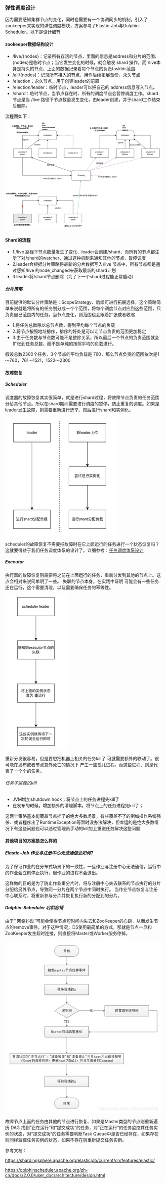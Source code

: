 ### 弹性调度设计
因为需要感知集群节点的变化，同时也需要有一个协调同步的机制。引入了zookeeper来实现的弹性调度模块，方案参考了Elastic-Job与Dolphin-Scheduler。以下是设计细节

#### zookeeper数据结构设计
- /live/{nodes}：记录所有存活的节点，里面的信息是address和分片的范围、{nodes}是临时节点；当它发生变化的时候，就会触发 shard 操作。而 /live本身是持久的节点、上面的数据记录着每个节点的负责taskIds范围
- /all/{nodes}：记录所有接入的节点、用作后续拓展备份，永久节点
- /election：永久节点，用于创建leader的前置
- /election/leader：临时节点，leader可以把自己的 address信息写入节点。
- /shard：临时节点，当节点存在时、所有的调度节点会暂停调度工作。shard节点是当 /live 路径下节点数量发生变化，由leader创建，并于shard工作结束后删除。

流程图如下：
![img.png](imgs/shard-1.png)

#### Shard的流程
- 1./live 路径下节点数量发生了变化、leader会创建/shard、而所有的节点都注册了对/shard的watcher、通过这种机制来通知其他的节点、暂停调度
- 2.leader会根据分片策略将最新的分片数据写入/live 节点中，所有节点都是通过感知/live 的node_changed来获取最新的shard计划
- 3.leader将/shard节点删除（为了下一个shard过程能正常启动）
##### 分片策略
目前提供的默认分片策略是：ScopeStrategy、后续可进行拓展选择。这个策略简单来说就是将所有的任务划分成一个个范围，将每个调度节点对应到这些范围，只负责自己范围内的任务。当节点变化，则范围也会跟着扩张或者收缩
- 1.将任务总数除以总节点数，得到平均每个节点的负载
- 2.将节点按照地址排序，排序的好处是可以让节点负责的范围更加稳定
- 3.由于任务数与节点数可能不是整除关系，所以最后一个节点的负责范围就会扩张到任务总数，而不是单纯的按照平均的负载进行。
  
假设总数2300个任务，3个节点的平均负载是 760，那么节点负责的范围依次是1～760，761～1521，1522～2300
#### 故障恢复
##### Scheduler
调度器的故障恢复其实很简单，就是进行shard过程，将故障节点负责的任务范围分给其他节点。所以在shard期间需要进行调度的暂停，防止重复的调度。如果是leader发生故障，则需要重新进行选举、然后进行shard和实例化。

![img.png](imgs/dag-12.png)

scheduler的故障恢复不需要把故障时在它上面运行的任务进行一个状态恢复吗？ 
这就要得益于我们任务调度体系的设计了。详细参考：[任务调度体系设计](./任务调度体系.md)<br/>
##### Executor
执行器的故障恢复则需要将之前在上面运行的任务，重新分发到其他的节点上。这点会相对来说简单明了一些。 失联的节点本身，在实践中证明 可能会有一些任务还在运行，这个需要清理。以及需要确保任务的幂等性。

![img.png](imgs/dag-13.png)

重新分发很容易，但是要想把机器上相关的任务kill了 可就需要额外的联动了。很可能在发布或者节点意外死亡的情况下 产生一些孤儿进程。而这些进程、则是代表了一个个的任务。
###### 任务子进程的kill
- JVM增加shutdown hook；将节点上的任务进程先kill了
- 在发布的时候，增加额外的清理脚本。将节点上的任务进程先kill了；
  
这两个策略基本能覆盖节点挂了的绝大多数场景，有些覆盖不了的例如操作系统强杀、或者程序出了RuntimeException等暂时没办法解决，但幸运的是绝大多数情况下有这些问题也可以通过管理员手动的kill加上重跑任务解决这些问题

#### 其他项目的方案是怎么样的
##### Elastic-Job 作业与注册中心无法通信会如何?
为了保证作业的在分布式场景下的一致性，一旦作业与注册中心无法通信，运行中的作业会立刻停止执行，但作业的进程不会退出。 

这样做的目的是为了防止作业重分片时，将与注册中心失去联系的节点执行的分片分配给另外节点，导致同一分片在两个节点中同时执行。 当作业节点恢复与注册中心联系时，将重新参与分片并恢复执行新的分配到的分片。
##### Dolphin-Scheduler 宕机容错
由于” 网络抖动”可能会使得节点短时间内失去和ZooKeeper的心跳，从而发生节点的remove事件。对于这种情况，DS使用最简单的方式，那就是节点一旦和ZooKeeper发生超时连接，则直接将Master或Worker服务停掉。

![img.png](imgs/dag-14.png)


故障节点上面的任务由其他的节点进行恢复、如果是Master类型的节点则重新遍历 DAG 找到”正在运行”和“提交成功”的任务，对”正在运行”的任务监控其任务实例的状态，对”提交成功”的任务需要判断Task Queue中是否已经存在，如果存在则同样监控任务实例的状态，如果不存在则重新提交任务实例。

参考文档：

https://shardingsphere.apache.org/elasticjob/current/cn/features/elastic/

https://dolphinscheduler.apache.org/zh-cn/docs/2.0.0/user_doc/architecture/design.html